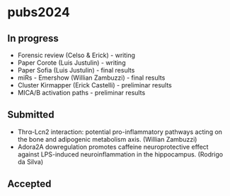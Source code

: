 # pubs2024

## In progress
- Forensic review (Celso & Erick) - writing
- Paper Corote (Luis Justulin) - writing
- Paper Sofia (Luis Justulin) - final results
- miRs - Emershow (Willian Zambuzzi) - final results
- Cluster Kirmapper (Erick Castelli) - preliminar results
- MICA/B activation paths - preliminar results

## Submitted
- Thrα-Lcn2 interaction: potential pro-inflammatory pathways acting on the bone and adipogenic metabolism axis. (Willian Zambuzzi)
- Adora2A dowregulation promotes caffeine neuroprotective effect against LPS-induced neuroinflammation in the hippocampus. (Rodrigo da Silva)
## Accepted

